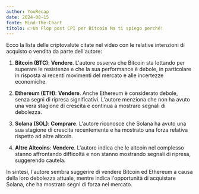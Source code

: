 ```yaml
---
author: YouRecap
date: 2024-08-15
fonte: Mind-The-Chart 
titolo: 👉Un Flop post CPI per Bitcoin Ma ti spiego perché!
---
```


Ecco la lista delle criptovalute citate nel video con le relative intenzioni di acquisto o vendita da parte dell'autore:

1. **Bitcoin (BTC)**: **Vendere**. L'autore osserva che Bitcoin sta lottando per superare le resistenze e che la sua performance è debole, in particolare in risposta ai recenti movimenti del mercato e alle incertezze economiche.

2. **Ethereum (ETH)**: **Vendere**. Anche Ethereum è considerato debole, senza segni di ripresa significativi. L'autore menziona che non ha avuto una vera stagione di crescita e continua a mostrare segnali di debolezza.

3. **Solana (SOL)**: **Comprare**. L'autore riconosce che Solana ha avuto una sua stagione di crescita recentemente e ha mostrato una forza relativa rispetto ad altre altcoin.

4. **Altre Altcoins**: **Vendere**. L'autore indica che le altcoin nel complesso stanno affrontando difficoltà e non stanno mostrando segnali di ripresa, suggerendo cautela.

In sintesi, l'autore sembra suggerire di vendere Bitcoin ed Ethereum a causa della loro debolezza attuale, mentre indica l'opportunità di acquistare Solana, che ha mostrato segni di forza nel mercato.
